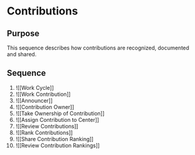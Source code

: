 # Contributions

## Purpose
This sequence describes how contributions are recognized, documented and shared.

## Sequence
1. ![[Work Cycle]]
2. ![[Work Contribution]]
3. ![[Announcer]]
5. ![[Contribution Owner]]
6. ![[Take Ownership of Contribution]]
7. ![[Assign Contribution to Center]]
8. ![[Review Contributions]]
9. ![[Rank Contributions]]
10. ![[Share Contribution Ranking]]
11. ![[Review Contribution Rankings]]

